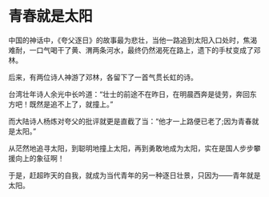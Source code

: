 # 青春就是太阳

中国的神话中，《夸父逐日》的故事最为悲壮，当他一路追到太阳入口处时，焦渴难耐，一口气喝干了黄、渭两条河水，最终仍然渴死在路上，遗下的手杖变成了邓林。 

后来，有两位诗人神游了邓林，各留下了一首气贯长虹的诗。 

台湾壮年诗人余光中长吟道：“壮士的前途不在昨日，在明晨西奔是徒劳，奔回东方吧！既然是追不上了，就撞上。” 

而大陆诗人杨炼对夸父的批评就更是直截了当：“他才一上路便已老了;因为青春就是太阳。” 

从茫然地追寻太阳，到聪明地撞上太阳，再到勇敢地成为太阳，实在是国人步步攀援向上的象征啊！ 

于是，赶超昨天的自我，就成为当代青年的另一种逐日壮景，只因为――青年就是太阳。
 